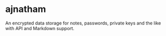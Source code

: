# ajnatham
An encrypted data storage for notes, passwords, private keys and the like with API and Markdown support.
